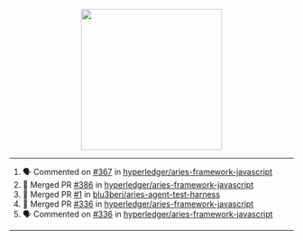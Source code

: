 <p align="center">
<img src="https://user-images.githubusercontent.com/61358536/126118557-75ac74a7-4655-4289-9a8d-e536322b7423.png" height="250" width="250"/>
</p>

---

<!--START_SECTION:activity-->
1. 🗣 Commented on [#367](https://github.com/hyperledger/aries-framework-javascript/issues/367) in [hyperledger/aries-framework-javascript](https://github.com/hyperledger/aries-framework-javascript)
2. 🎉 Merged PR [#386](https://github.com/hyperledger/aries-framework-javascript/pull/386) in [hyperledger/aries-framework-javascript](https://github.com/hyperledger/aries-framework-javascript)
3. 🎉 Merged PR [#1](https://github.com/blu3beri/aries-agent-test-harness/pull/1) in [blu3beri/aries-agent-test-harness](https://github.com/blu3beri/aries-agent-test-harness)
4. 🎉 Merged PR [#336](https://github.com/hyperledger/aries-framework-javascript/pull/336) in [hyperledger/aries-framework-javascript](https://github.com/hyperledger/aries-framework-javascript)
5. 🗣 Commented on [#336](https://github.com/hyperledger/aries-framework-javascript/issues/336) in [hyperledger/aries-framework-javascript](https://github.com/hyperledger/aries-framework-javascript)
<!--END_SECTION:activity-->

---
